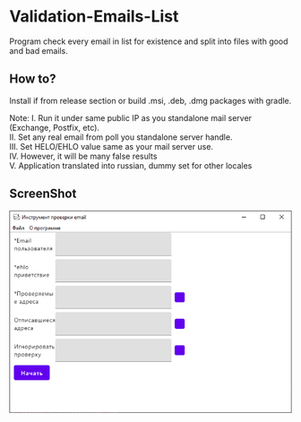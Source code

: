 # Validation-Emails-List

Program check every email in list for existence and split into files with good and bad emails.

## How to?

Install if from release section or build .msi, .deb, .dmg packages with gradle.

Note:
I. Run it under same public IP as you standalone mail server (Exchange, Postfix, etc).  
II. Set any real email from poll you standalone server handle.  
III. Set HELO/EHLO value same as your mail server use.  
IV. However, it will be many false results  
V. Application translated into russian, dummy set for other locales

 ## ScreenShot
 
![GUI](https://github.com/MaximKulikov/Validation-Emails-List/blob/main/ScreenShot.PNG?raw=true)
